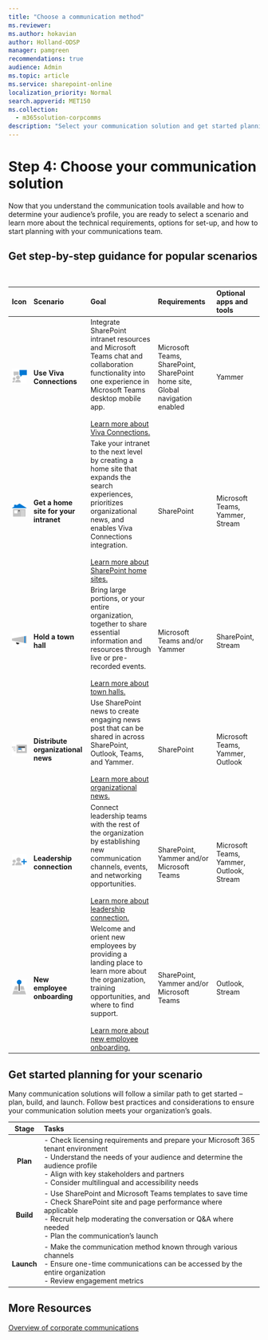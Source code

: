 ```yaml
---
title: "Choose a communication method"
ms.reviewer: 
ms.author: hokavian
author: Holland-ODSP
manager: pamgreen
recommendations: true
audience: Admin
ms.topic: article
ms.service: sharepoint-online
localization_priority: Normal
search.appverid: MET150
ms.collection: 
  - m365solution-corpcomms
description: "Select your communication solution and get started planning"
---
```


# Step 4: Choose your communication solution

Now that you understand the communication tools available and how to determine your audience’s profile, you are ready to select a scenario and learn more about the technical requirements, options for set-up, and how to start planning with your communications team.   


## Get step-by-step guidance for popular scenarios
<br>


| Icon     | Scenario                 | Goal          | Requirements          | Optional apps and tools         |
| :------------------:|:------------------- |:----------------|:----------------|:----------------|
| ![Image of two people talking icon.](media/chat-room.png) | **Use Viva Connections** | Integrate SharePoint intranet resources and Microsoft Teams chat and collaboration functionality into one experience in Microsoft Teams desktop mobile app. <br> <br> [Learn more about Viva Connections.](guide-to-setting-up-viva-connections.md)            |Microsoft Teams, SharePoint, SharePoint home site, Global navigation enabled          |Yammer            |
|![Image of a house icon.](media/icon-build-home.png) |**Get a home site for your intranet**   | Take your intranet to the next level by creating a home site that expands the search experiences, prioritizes organizational news, and enables Viva Connections integration. <br> <br> [Learn more about SharePoint home sites.](home-site-plan.md)      |SharePoint           |Microsoft Teams, Yammer, Stream           |
|![Image of a mega phone icon.](media/icon-launch-engage.png) | **Hold a town hall**   |Bring large portions, or your entire organization, together to share essential information and resources through live or pre-recorded events. <br> <br> [Learn more about town halls.](hold-town-hall-using-yammer.md)            |Microsoft Teams and/or Yammer            |SharePoint, Stream           |
| ![Image of a newspaper icon.](media/icon-news.png)    | **Distribute organizational news**  | Use SharePoint news to create engaging news post that can be shared in across SharePoint, Outlook, Teams, and Yammer. <br> <br> [Learn more about organizational news.](distribute-corporate-news-to-your-organization.md)          |SharePoint            | Microsoft Teams, Yammer, Outlook            |        
| ![Image of a networking icon.](media/icon-launch-add.png)  |  **Leadership connection**   |   Connect leadership teams with the rest of the organization by establishing new communication channels, events, and networking opportunities. <br> <br> [Learn more about leadership connection.](leadership-connection.md)           |SharePoint, Yammer and/or Microsoft Teams            |  Microsoft Teams, Yammer, Outlook, Stream          | 
| ![Image of a location symbol icon.](media/icon-build-global.png)  | **New employee onboarding**     | Welcome and orient new employees by providing a landing place to learn more about the organization, training opportunities, and where to find support. <br> <br> [Learn more about new employee onboarding.](onboard-employees.md)             |SharePoint, Yammer and/or Microsoft Teams            |Outlook, Stream            |

## Get started planning for your scenario
Many communication solutions will follow a similar path to get started – plan, build, and launch. Follow best practices and considerations to ensure your communication solution meets your organization’s goals. 

| Stage             | Tasks                | 
| :---------------: | :------------------- |
|**Plan**  | - Check licensing requirements and prepare your Microsoft 365 tenant environment <br> - Understand the needs of your audience and determine the audience profile <br>  - Align with key stakeholders and partners <br>  - Consider multilingual and accessibility needs | 
| **Build**  |  - Use SharePoint and Microsoft Teams templates to save time <br> - Check SharePoint site and page performance where applicable <br> - Recruit help moderating the conversation or Q&A where needed <br> - Plan the communication’s launch | 
| **Launch** |  - Make the communication method known through various channels <br> - Ensure one-time communications can be accessed by the entire organization <br> - Review engagement metrics | 





## More Resources

[Overview of corporate communications](corporate-communications-overview.md)
